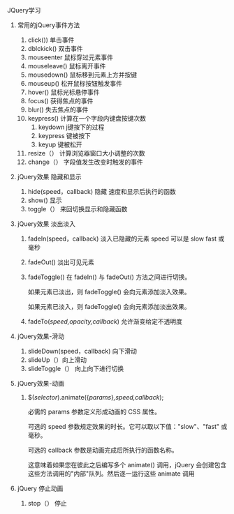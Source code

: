JQuery学习

1. 常用的jQuery事件方法

   1. click()) 单击事件
   2. dblckick() 双击事件
   3. mouseenter  鼠标穿过元素事件 
   4. mouseleave()  鼠标离开事件
   5. mousedown() 鼠标移到元素上方并按键
   6. mouseup() 松开鼠标按钮触发事件
   7. hover()  鼠标光标悬停事件
   8. focus()  获得焦点的事件
   9. blur() 失去焦点的事件
   10. keypress()  计算在一个字段内键盘按键次数
       1. keydown  j键按下的过程
       2. keypress 键被按下
       3. keyup 键被松开
   11. resize（） 计算浏览器窗口大小调整的次数
   12. change（）  字段值发生改变时触发的事件

2. jQuery效果 隐藏和显示

   1. hide(speed，callback) 隐藏  速度和显示后执行的函数
   2. show() 显示
   3. toggle（）  来回切换显示和隐藏函数

3. jQuery效果 淡出淡入

   1. fadeIn(speed，callback) 淡入已隐藏的元素  speed 可以是 slow fast 或毫秒

   2. fadeOut() 淡出可见元素

   3. fadeToggle() 在 fadeIn() 与 fadeOut() 方法之间进行切换。

      如果元素已淡出，则 fadeToggle() 会向元素添加淡入效果。

      如果元素已淡入，则 fadeToggle() 会向元素添加淡出效果。

   4. fadeTo(*speed,opacity,callback*) 允许渐变给定不透明度

4. jQuery效果-滑动

   1. slideDown(speed，callback) 向下滑动
   2. slideUp（）向上滑动
   3. slideToggle（） 向上向下进行切换

5. jQuery效果-动画

   1. $(*selector*).animate({*params*}*,speed,callback*);

      必需的 params 参数定义形成动画的 CSS 属性。

      可选的 speed 参数规定效果的时长。它可以取以下值："slow"、"fast" 或毫秒。

      可选的 callback 参数是动画完成后所执行的函数名称。

      这意味着如果您在彼此之后编写多个 animate() 调用，jQuery 会创建包含这些方法调用的"内部"队列。然后逐一运行这些 animate 调用

6. jQuery 停止动画

   1. stop（） 停止